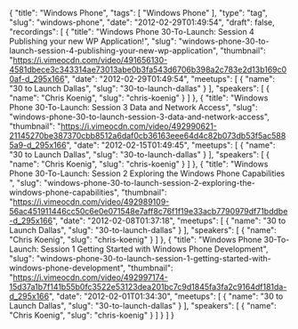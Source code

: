 {
  "title": "Windows Phone",
  "tags": [
    "Windows Phone"
  ],
  "type": "tag",
  "slug": "windows-phone",
  "date": "2012-02-29T01:49:54",
  "draft": false,
  "recordings": [
    {
      "title": "Windows Phone 30-To-Launch: Session 4 Publishing your new WP Application!",
      "slug": "windows-phone-30-to-launch-session-4-publishing-your-new-wp-application",
      "thumbnail": "https://i.vimeocdn.com/video/491656130-4581dbece3c343314ae73013abe0b3fa543d6706b398a2c783e2d13b169c00af-d_295x166",
      "date": "2012-02-29T01:49:54",
      "meetups": [
        {
          "name": "30 to Launch Dallas",
          "slug": "30-to-launch-dallas"
        }
      ],
      "speakers": [
        {
          "name": "Chris Koenig",
          "slug": "chris-koenig"
        }
      ]
    },
    {
      "title": "Windows Phone 30-To-Launch: Session 3 Data and Network Access",
      "slug": "windows-phone-30-to-launch-session-3-data-and-network-access",
      "thumbnail": "https://i.vimeocdn.com/video/492990621-21145270be387370cbb8512a6daf0cb36163eee64d4c82b073db53f5ac5885a9-d_295x166",
      "date": "2012-02-15T01:49:45",
      "meetups": [
        {
          "name": "30 to Launch Dallas",
          "slug": "30-to-launch-dallas"
        }
      ],
      "speakers": [
        {
          "name": "Chris Koenig",
          "slug": "chris-koenig"
        }
      ]
    },
    {
      "title": "Windows Phone 30-To-Launch: Session 2 Exploring the Windows Phone Capabilities ",
      "slug": "windows-phone-30-to-launch-session-2-exploring-the-windows-phone-capabilities",
      "thumbnail": "https://i.vimeocdn.com/video/492989109-56ac451911446cc50c6e0e071548e7aff8c76f1f19e33acb7790979df71bddbe-d_295x166",
      "date": "2012-02-08T01:37:18",
      "meetups": [
        {
          "name": "30 to Launch Dallas",
          "slug": "30-to-launch-dallas"
        }
      ],
      "speakers": [
        {
          "name": "Chris Koenig",
          "slug": "chris-koenig"
        }
      ]
    },
    {
      "title": "Windows Phone 30-To-Launch: Session 1 Getting Started with Windows Phone Development",
      "slug": "windows-phone-30-to-launch-session-1-getting-started-with-windows-phone-development",
      "thumbnail": "https://i.vimeocdn.com/video/492997174-15d37a1b7f141b55b0fc3522e53123dea201bc7c9d1845fa3fa2c9164df181da-d_295x166",
      "date": "2012-02-01T01:34:30",
      "meetups": [
        {
          "name": "30 to Launch Dallas",
          "slug": "30-to-launch-dallas"
        }
      ],
      "speakers": [
        {
          "name": "Chris Koenig",
          "slug": "chris-koenig"
        }
      ]
    }
  ]
}